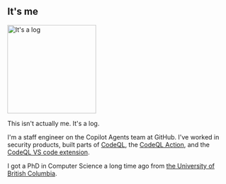 ## It's me

<img alt="It's a log" src="https://github.com/user-attachments/assets/4dcdbf93-9a39-4e72-ba71-e3ef9e206f73" width="200" />

This isn't actually me. It's a log.

I'm a staff engineer on the Copilot Agents team at GitHub. I've worked in security products, built parts of [CodeQL](https://codeql.github.com/), the [CodeQL Action](https://github.com/github/codeql-action/), and the [CodeQL VS code extension](https://github.com/github/vscode-codeql/).

I got a PhD in Computer Science a long time ago from [the University of British Columbia](https://www.cs.ubc.ca/).
